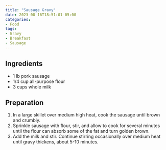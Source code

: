 ```yaml
---
title: "Sausage Gravy"
date: 2023-08-16T18:51:01-05:00
categories:
- Food
tags:
- Gravy
- Breakfast
- Sausage
---
```


## Ingredients
- 1 lb pork sausage
- 1/4 cup all-purpose flour
- 3 cups whole milk

## Preparation
1. In a large skillet over medium high heat, cook the sausage until brown and crumbly.
2. Sprinkle sausage with flour, stir, and allow to cook for several minutes until the flour can absorb some of the fat and turn golden brown. 
3. Add the milk and stir. Continue stirring occasionally over medium heat until gravy thickens, about 5-10 minutes. 